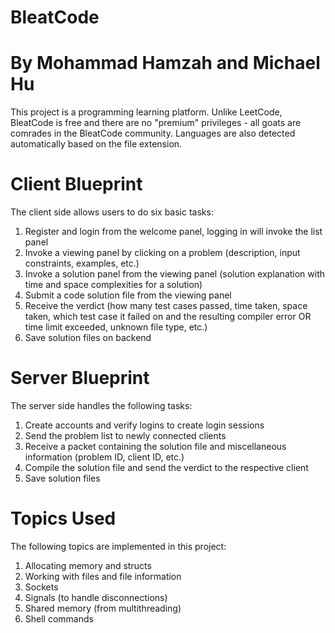 # BleatCode
# By Mohammad Hamzah and Michael Hu

This project is a programming learning platform. Unlike LeetCode, BleatCode is free and there are no "premium" privileges - all goats are comrades in the BleatCode community. Languages are also detected automatically based on the file extension.

# Client Blueprint
The client side allows users to do six basic tasks:
1. Register and login from the welcome panel, logging in will invoke the list panel
2. Invoke a viewing panel by clicking on a problem (description, input constraints, examples, etc.)
3. Invoke a solution panel from the viewing panel (solution explanation with time and space complexities for a solution)
4. Submit a code solution file from the viewing panel
5. Receive the verdict (how many test cases passed, time taken, space taken, which test case it failed on and the resulting compiler error OR time limit exceeded, unknown file type, etc.)
6. Save solution files on backend

# Server Blueprint

The server side handles the following tasks:
1. Create accounts and verify logins to create login sessions
2. Send the problem list to newly connected clients
3. Receive a packet containing the solution file and miscellaneous information (problem ID, client ID, etc.)
4. Compile the solution file and send the verdict to the respective client
5. Save solution files

# Topics Used

The following topics are implemented in this project:
1. Allocating memory and structs
2. Working with files and file information
3. Sockets
4. Signals (to handle disconnections)
5. Shared memory (from multithreading)
6. Shell commands


